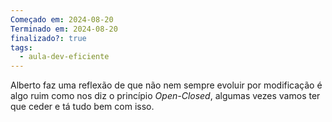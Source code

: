```yaml
---
Começado em: 2024-08-20
Terminado em: 2024-08-20
finalizado?: true
tags:
  - aula-dev-eficiente
---
```

Alberto faz uma reflexão de que não nem sempre evoluir por modificação é algo ruim como nos diz o princípio *Open-Closed*, algumas vezes vamos ter que ceder e tá tudo bem com isso. 
